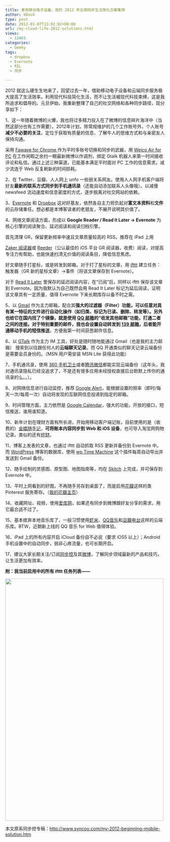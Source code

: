 ```yaml
---
title: 善用移动电子设备，我的 2012 年云端同步生活简化方案集锦
author: XDash
type: post
date: 2012-01-07T13:02:02+00:00
url: /my-cloud-life-2012-solutions.html
views:
  - 12463
categories:
  - Geeky
tags:
  - dropbox
  - Evernote
  - RIL
  - 同步

---
```

2012 就这么硬生生地来了，回望过去一年，借助移动电子设备和云端同步服务极大提高了生活效率。利用现代科技简化生活，而不让生活被现代科技束缚，这是我所追求和倡导的。元旦伊始，我重新整理了自己的社交网络和各种同步路径，现分享如下：

1、这一年随着微博的火爆，我也将过多精力投入在了微博的信息碎片海洋中（当然这部分也有工作需要）。2012年计划，除常规维护的几个工作账号外，个人账号**减少不必要的关注**，定位于获取有质量的信息、了解牛人的思维方式和与亲密友人保持沟通。

采用 <a href="https://chrome.google.com/webstore/detail/aicelmgbddfgmpieedjiggifabdpcnln" target="_blank">Fawave for Chrome </a>作为平时多账号切换和同步的武器，用 <a href="http://weico.com/air/" target="_blank">Weico Air for PC</a> 在工作闲暇之余扫一眼最新微博以作调剂，绑定 Gtalk 机器人来第一时间接收评论和私信。通过上述三种渠道，已能基本满足平时面对 PC 工作的信息需求。减少流连于 Web 反复刷新的时间损耗。

2、在 Twitter、豆瓣、人人网上 unfo 一些弱关系网友。使用人人网手机客户端将好友**最新的联系方式同步到手机通讯录**（还能自动添加联系人头像哦）。以减慢 newsfeed 流动速度和信息密度的方式，逐步脱离对社交网站的依赖。

3、<a href="http://www.evernote.com/" target="_blank">Evernote</a> 和 <a href="http://www.getdropbox.com/" target="_blank">Dropbox</a> 这对好基友，依然各自主力担负起对**富文本资料**和**文件**的云存储重任。想必都是本博客读者的老朋友，不展开说明其价值了。

4、网络文章阅读方面，形成以 **Google Reader / Read It Later -> Evernote** 为核心引擎的阅读聚合、延迟阅读和阅读归档引擎。

<!--more-->首先清理 GR，保留更新频率中速且文章质量较高的 RSS。推荐在 iPad 上用 

<a href="http://www.myzaker.com/" target="_blank">Zaker 阅读器</a>或 <a href="http://itunes.apple.com/us/app/reeder/id325502379?mt=8" target="_blank">Reeder</a>（公认最佳的 iOS 平台 GR 阅读器，收费）阅读，对提高专注力有帮助，也能快速扫清无价值的阅读条目，降低信息焦虑。

好文章随手打星标，或是转发到邮箱。对于打了星标的文章，用 <a href="http://www.ifttt.com/" target="_blank">ifttt</a> 建立任务：触发器（GR 新的星标文章）->事件（将该文章保存到 Evernote）。

对于 <a href="http://readitlaterlist.com/" target="_blank">Read It Later</a> 里保存的延迟阅读内容，在“已阅”后，同样以 ifttt 保存该文章到 Evernote。因为我默认为自己既然会用 Read It Later 标记为延后阅读，证明该文章具有一定质量，值得 Evernote 下来长期库存以备不时之需。

5、以 <a href="https://mail.google.com/" target="_blank">Gmail</a> 作为主力邮箱，配合其**强大的过滤器（Filter）**功能，可以任意对具有某一特征的文件进行自动化操作（如归类、标记为已读、删除、转发等）。另外也给它在国内找了个镜像，就是使用 <a href="https://mail.qq.com/" target="_blank">QQ 邮箱</a>的“收发其他邮箱”功能，打通二者之间的连接。对于特别重要的邮件，我也会设置自动转发到 <a href="http://mail.10086.cn/" target="_blank">139 邮箱</a>，后者能开通移动手机的**短信推送**，方便我第一时间获悉邮件信息。

6、以 <a href="http://www.google.com/talk/" target="_blank">GTalk</a> 作为主力 IM 工具，好处是随时随地能通过 Gmail（也是我的主力邮箱） 搜索到以往跟任何人的**云端聊天记录**。而 QQ 开通类似的聊天记录云端备份是需要会员身份的。（MSN 用户需安装 MSN Lite 获得此功能）

7、手机通讯录，使用 <a href="http://shouji.360.cn/" target="_blank">360 手机卫士</a>或者<a href="http://weixin.qq.com/" target="_blank">腾讯微信</a>都能实现云端备份（这年头，我对通讯录隐私已经没追求了，不是还有很多应用未经授权直接后台默默上传你的通讯录的么。。）。

8、对网络信息进行自动监控，推荐 <a href="http://www.google.com/alerts" target="_blank">Google Alert</a>，能根据设置的频率（即时/每天一次/每周一次）自动将发现的互联网信息投递到指定的邮箱。

9、时间管理方面，主力依然是 <a href="https://www.google.com/calendar/" target="_blank">Google Calendar</a>，强大的功能，开放的接口，短信推送，谁用谁知道。

10、新年计划在理财方面有所长进，开始用移动客户端记账，目前使用的是（收费的）<a href="http://www.feidee.com/money/" target="_blank">金蝶随手记</a>，**可将账本内容同步到 Web 和 iOS 设备**，也可导入淘宝网购物记录。类似的还有<a href="http://www.wacai.com/" target="_blank">挖财</a>。

11、博客上发表的文章，也通过 ifttt 自动抓取 RSS 更新并备份到 Evernote 中。而 <a title="WordPress" href="http://www.google.com/cse?cx=002932912210142450661:efmukwgiae8&ie=UTF-8&q=wordpress&sa=%E6%90%9C%E7%B4%A2" target="_blank">WordPress</a> 博客的数据库，使用 <a href="http://wordpress.org/extend/plugins/wp-time-machine/" target="_blank">wp Time Machine</a> 这个插件每周自动导出并发送到 Gmail 备份。

12、随手绘制的灵感图、原型图、地图指南等，均在 <a href="http://www.skitch.com/" target="_blank">Skitch</a> 上完成，并可保存到 Evernote 中。

13、平时上网看到的好图，不再随手另存到桌面了，而是启用<a href="http://www.huaban.com/" target="_blank">花瓣</a>这样的类 Pinterest 服务寄存。（<a href="http://huaban.com/xdash/" target="_blank">我的花瓣主页</a>）

14、收藏网址、视频，使用<a href="http://www.ikeepu.com/" target="_blank">爱库网</a>，如果还有同步到微博跟好友分享的需求，用它最合适不过了。

15、基本摈弃本地音乐库了，一般习惯使用<a href="http://www.xiami.com/" target="_blank">虾米</a>、<a href="http://music.qq.com/" target="_blank">QQ音乐</a>和<a href="http://douban.fm/" target="_blank">豆瓣电台</a>这样的云端乐库。BTW，近期新上线的 QQ 音乐 for Web 值得体验。

16、iPad 上的所有内容开启 iCloud 备份自不必说（要求 iOS5 以上）；Android 手机设置中的自动同步，弱非心疼流量，也可长期开启。

17、建议大家长期关注/订阅<a href="http://www.syncoo.com/" target="_blank">同步控</a>及其<a href="http://weibo.com/syncoo" target="_blank">微博</a>，了解同步领域最新的产品和技巧，让生活更加有效率。

**附：我当前启用中的所有 ifttt 任务列表——**

<p id="aeaoofnhgocdbnbeljkmbjdmhbcokfdb-mousedown">
  <strong><a rel="lightbox[7238]" href="http://www.syncoo.com/wp-content/uploads/2012/01/myifttt.jpg"><img loading="lazy" decoding="async" title="myifttt" src="http://www.syncoo.com/wp-content/uploads/2012/01/myifttt.jpg" alt="" width="500" height="767" /></a></strong>
</p>

本文原系同步控专稿：<a href="http://www.syncoo.com/my-2012-beginning-mobile-solution.htm" target="_blank">http://www.syncoo.com/my-2012-beginning-mobile-solution.htm</a>